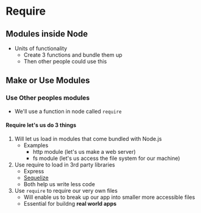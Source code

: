 # Require
## Modules inside Node
* Units of functionality
    - Create 3 functions and bundle them up
    - Then other people could use this

## Make or Use Modules

### Use Other peoples modules
* We'll use a function in node called `require`

#### Require let's us do 3 things
1. Will let us load in modules that come bundled with Node.js
    * Examples
        - http module (let's us make a web server)
        - fs module (let's us access the file system for our machine)
2. Use require to load in 3rd party libraries
    * Express
    * [Sequelize](http://docs.sequelizejs.com/)
    * Both help us write less code
3. Use `require` to require our very own files
    * Will enable us to break up our app into smaller more accessible files
    * Essential for buildng **real world apps**
